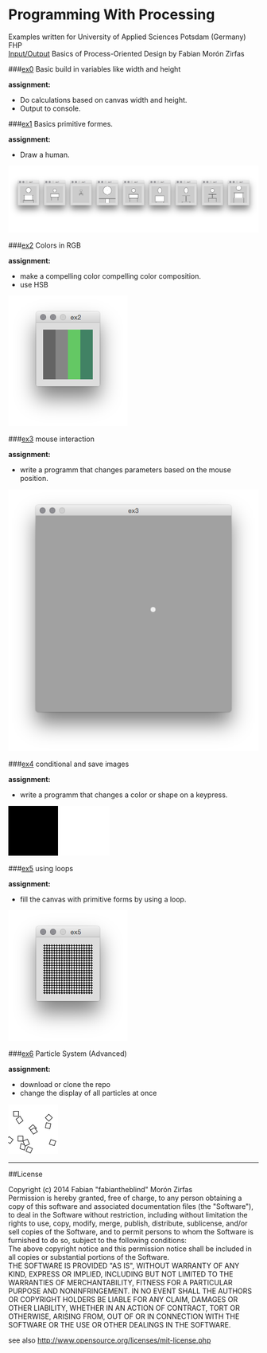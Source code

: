 Programming With Processing
===========================

Examples written for University of Applied Sciences Potsdam (Germany) FHP  
[Input/Output](https://interface.fh-potsdam.de/eingabe-ausgabe/) Basics of Process-Oriented Design by Fabian Morón Zirfas  


###[ex0](https://raw.githubusercontent.com/fabiantheblind/Programming-With-Processing/master/ex0/ex0.pde) Basic build in variables like width and height  

__assignment:__  

- Do calculations based on canvas width and height. 
- Output to console.  


###[ex1](https://raw.githubusercontent.com/fabiantheblind/Programming-With-Processing/master/ex1/ex1.pde) Basics primitive formes.

__assignment:__  

- Draw a human.  

![](images/humans.png)  

###[ex2](https://raw.githubusercontent.com/fabiantheblind/Programming-With-Processing/master/ex2/ex2.pde) Colors in RGB  

__assignment:__  
- make a compelling color compelling color composition.
- use HSB

![](images/colors.png)  

###[ex3](https://raw.githubusercontent.com/fabiantheblind/Programming-With-Processing/master/ex3/ex3.pde) mouse interaction   

__assignment:__  
- write a programm that changes parameters based on the mouse position.

![](images/mouse.png)

###[ex4](https://raw.githubusercontent.com/fabiantheblind/Programming-With-Processing/master/ex4/ex4.pde) conditional and save images  

__assignment:__  

- write a programm that changes a color or shape on a keypress.  

![](ex4/image-black.png) ![](ex4/image-white.png)  

###[ex5](https://raw.githubusercontent.com/fabiantheblind/Programming-With-Processing/master/ex5/ex5.pde) using loops

__assignment:__  

- fill the canvas with primitive forms by using a loop.  

![](images/loop.png)



###[ex6](https://raw.githubusercontent.com/fabiantheblind/Programming-With-Processing/master/ex6/ex6.pde) Particle System (Advanced)  

__assignment:__  
- download or clone the repo  
- change the display of all particles at once

![](images/particles.gif)  

------------

##License

Copyright (c)  2014 Fabian "fabiantheblind" Morón Zirfas  
Permission is hereby granted, free of charge, to any person obtaining a copy of this software and associated documentation files (the "Software"), to deal in the Software  without restriction, including without limitation the rights to use, copy, modify, merge, publish, distribute, sublicense, and/or sell copies of the Software, and to  permit persons to whom the Software is furnished to do so, subject to the following conditions:  
The above copyright notice and this permission notice shall be included in all copies or substantial portions of the Software.  
THE SOFTWARE IS PROVIDED "AS IS", WITHOUT WARRANTY OF ANY KIND, EXPRESS OR IMPLIED, INCLUDING BUT NOT LIMITED TO THE WARRANTIES OF MERCHANTABILITY, FITNESS FOR A  PARTICULAR PURPOSE AND NONINFRINGEMENT. IN NO EVENT SHALL THE AUTHORS OR COPYRIGHT HOLDERS BE LIABLE FOR ANY CLAIM, DAMAGES OR OTHER LIABILITY, WHETHER IN AN ACTION OF  CONTRACT, TORT OR OTHERWISE, ARISING FROM, OUT OF OR IN CONNECTION WITH THE SOFTWARE OR THE USE OR OTHER DEALINGS IN THE SOFTWARE.  

see also http://www.opensource.org/licenses/mit-license.php

